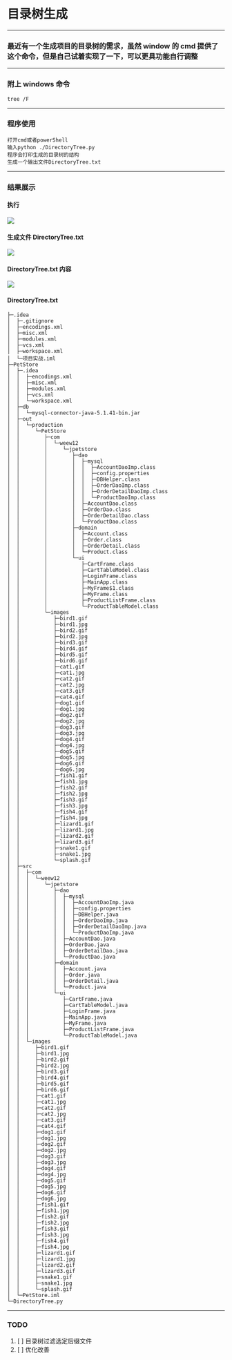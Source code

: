 # 目录树生成

---

### 最近有一个生成项目的目录树的需求，虽然 window 的 cmd 提供了这个命令，但是自己试着实现了一下，可以更具功能自行调整

---

### 附上 windows 命令

    tree /F

---

### 程序使用

    打开cmd或者powerShell
    输入python ./DirectoryTree.py
    程序会打印生成的目录树的结构
    生成一个输出文件DirectoryTree.txt

---

### 结果展示

#### 执行

![](images/res1.png)

#### 生成文件 DirectoryTree.txt

![](images/res2.png)

#### DirectoryTree.txt 内容

![](images/res3.png)

#### DirectoryTree.txt

	├─.idea
	│  ├─.gitignore
	│  ├─encodings.xml
	│  ├─misc.xml
	│  ├─modules.xml
	│  ├─vcs.xml
	│  ├─workspace.xml
	│  └─项目实战.iml
	├─PetStore
	│  ├─.idea
	│  │  ├─encodings.xml
	│  │  ├─misc.xml
	│  │  ├─modules.xml
	│  │  ├─vcs.xml
	│  │  └─workspace.xml
	│  ├─db
	│  │  └─mysql-connector-java-5.1.41-bin.jar
	│  ├─out
	│  │  └─production
	│  │     └─PetStore
	│  │        ├─com
	│  │        │  └─weew12
	│  │        │     └─jpetstore
	│  │        │        ├─dao
	│  │        │        │  ├─mysql
	│  │        │        │  │  ├─AccountDaoImp.class
	│  │        │        │  │  ├─config.properties
	│  │        │        │  │  ├─DBHelper.class
	│  │        │        │  │  ├─OrderDaoImp.class
	│  │        │        │  │  ├─OrderDetailDaoImp.class
	│  │        │        │  │  └─ProductDaoImp.class
	│  │        │        │  ├─AccountDao.class
	│  │        │        │  ├─OrderDao.class
	│  │        │        │  ├─OrderDetailDao.class
	│  │        │        │  └─ProductDao.class
	│  │        │        ├─domain
	│  │        │        │  ├─Account.class
	│  │        │        │  ├─Order.class
	│  │        │        │  ├─OrderDetail.class
	│  │        │        │  └─Product.class
	│  │        │        └─ui
	│  │        │           ├─CartFrame.class
	│  │        │           ├─CartTableModel.class
	│  │        │           ├─LoginFrame.class
	│  │        │           ├─MainApp.class
	│  │        │           ├─MyFrame$1.class
	│  │        │           ├─MyFrame.class
	│  │        │           ├─ProductListFrame.class
	│  │        │           └─ProductTableModel.class
	│  │        └─images
	│  │           ├─bird1.gif
	│  │           ├─bird1.jpg
	│  │           ├─bird2.gif
	│  │           ├─bird2.jpg
	│  │           ├─bird3.gif
	│  │           ├─bird4.gif
	│  │           ├─bird5.gif
	│  │           ├─bird6.gif
	│  │           ├─cat1.gif
	│  │           ├─cat1.jpg
	│  │           ├─cat2.gif
	│  │           ├─cat2.jpg
	│  │           ├─cat3.gif
	│  │           ├─cat4.gif
	│  │           ├─dog1.gif
	│  │           ├─dog1.jpg
	│  │           ├─dog2.gif
	│  │           ├─dog2.jpg
	│  │           ├─dog3.gif
	│  │           ├─dog3.jpg
	│  │           ├─dog4.gif
	│  │           ├─dog4.jpg
	│  │           ├─dog5.gif
	│  │           ├─dog5.jpg
	│  │           ├─dog6.gif
	│  │           ├─dog6.jpg
	│  │           ├─fish1.gif
	│  │           ├─fish1.jpg
	│  │           ├─fish2.gif
	│  │           ├─fish2.jpg
	│  │           ├─fish3.gif
	│  │           ├─fish3.jpg
	│  │           ├─fish4.gif
	│  │           ├─fish4.jpg
	│  │           ├─lizard1.gif
	│  │           ├─lizard1.jpg
	│  │           ├─lizard2.gif
	│  │           ├─lizard3.gif
	│  │           ├─snake1.gif
	│  │           ├─snake1.jpg
	│  │           └─splash.gif
	│  ├─src
	│  │  ├─com
	│  │  │  └─weew12
	│  │  │     └─jpetstore
	│  │  │        ├─dao
	│  │  │        │  ├─mysql
	│  │  │        │  │  ├─AccountDaoImp.java
	│  │  │        │  │  ├─config.properties
	│  │  │        │  │  ├─DBHelper.java
	│  │  │        │  │  ├─OrderDaoImp.java
	│  │  │        │  │  ├─OrderDetailDaoImp.java
	│  │  │        │  │  └─ProductDaoImp.java
	│  │  │        │  ├─AccountDao.java
	│  │  │        │  ├─OrderDao.java
	│  │  │        │  ├─OrderDetailDao.java
	│  │  │        │  └─ProductDao.java
	│  │  │        ├─domain
	│  │  │        │  ├─Account.java
	│  │  │        │  ├─Order.java
	│  │  │        │  ├─OrderDetail.java
	│  │  │        │  └─Product.java
	│  │  │        └─ui
	│  │  │           ├─CartFrame.java
	│  │  │           ├─CartTableModel.java
	│  │  │           ├─LoginFrame.java
	│  │  │           ├─MainApp.java
	│  │  │           ├─MyFrame.java
	│  │  │           ├─ProductListFrame.java
	│  │  │           └─ProductTableModel.java
	│  │  └─images
	│  │     ├─bird1.gif
	│  │     ├─bird1.jpg
	│  │     ├─bird2.gif
	│  │     ├─bird2.jpg
	│  │     ├─bird3.gif
	│  │     ├─bird4.gif
	│  │     ├─bird5.gif
	│  │     ├─bird6.gif
	│  │     ├─cat1.gif
	│  │     ├─cat1.jpg
	│  │     ├─cat2.gif
	│  │     ├─cat2.jpg
	│  │     ├─cat3.gif
	│  │     ├─cat4.gif
	│  │     ├─dog1.gif
	│  │     ├─dog1.jpg
	│  │     ├─dog2.gif
	│  │     ├─dog2.jpg
	│  │     ├─dog3.gif
	│  │     ├─dog3.jpg
	│  │     ├─dog4.gif
	│  │     ├─dog4.jpg
	│  │     ├─dog5.gif
	│  │     ├─dog5.jpg
	│  │     ├─dog6.gif
	│  │     ├─dog6.jpg
	│  │     ├─fish1.gif
	│  │     ├─fish1.jpg
	│  │     ├─fish2.gif
	│  │     ├─fish2.jpg
	│  │     ├─fish3.gif
	│  │     ├─fish3.jpg
	│  │     ├─fish4.gif
	│  │     ├─fish4.jpg
	│  │     ├─lizard1.gif
	│  │     ├─lizard1.jpg
	│  │     ├─lizard2.gif
	│  │     ├─lizard3.gif
	│  │     ├─snake1.gif
	│  │     ├─snake1.jpg
	│  │     └─splash.gif
	│  └─PetStore.iml
	└─DirectoryTree.py

---

### TODO

1. [ ] 目录树过滤选定后缀文件
2. [ ] 优化改善
